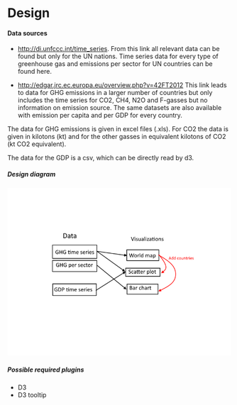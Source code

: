# Design  

#### Data sources
- http://di.unfccc.int/time_series.
From this link all relevant data can be found but only for the UN nations.
Time series data for every type of greenhouse gas and emissions per sector
for UN countries can be found here.

- http://edgar.jrc.ec.europa.eu/overview.php?v=42FT2012
This link leads to data for GHG emissions in a larger number of countries but
only includes the time series for CO2, CH4, N2O and F-gasses but no information
on emission source. The same datasets are also available with emission per
capita and per GDP for every country.


The data for GHG emissions is given in excel files (.xls).
For CO2 the data is given in kilotons (kt) and for the other gasses
in equivalent kilotons of CO2 (kt CO2 equivalent).

The data for the GDP is a csv, which can be directly read by d3.

##### Design diagram
![](doc/designSketch2.png)

##### Possible required plugins
- D3
- D3 tooltip
